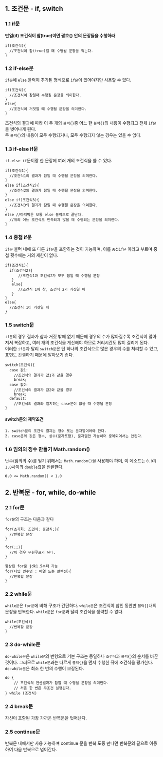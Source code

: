 ## 1. 조건문 - if, switch
### 1.1 if문
**만일(if) 조건식이 참(true)이면 괄호{} 안의 문장들을 수행하라**
```
if(조건식){
  //조건식이 참(true)일 때 수행될 문장을 적는다.
}
```
### 1.2 if-else문
```if문```에 ```else``` 블럭이 추가된 형식으로 ```if문```이 있어야지만 사용할 수 있다.
```
if(조건식){
  //조건식이 참일때 수행될 문장을 의미한다.
}
else{
  //조건식이 거짓일 때 수행될 문장을 의미한다.
}
```
조건식의 결과에 따라 이 두 개의 ```블럭{}```중 어느 한 ```블럭{}```의 내용이 수행되고 전체 ```if문```을 벗어나게 된다.    
두 ```블럭{}```의 내용이 모두 수행되거나, 모두 수행되지 않는 경우는 있을 수 없다.

### 1.3 if-else if문
```if-else if```문이랑 한 문장에 여러 개의 조건식을 쓸 수 있다.
```
if(조건식1){
  //조건식1의 결과가 참일 때 수행될 문장을 의미한다.
}
else if(조건식2){
  //조건식2의 결과가 참일 때 수행될 문장을 의미한다.
}
else if(조건식3){
  //조건식3의 결과가 참일 때 수행될 문장을 의미한다.
}
else //마지막은 보통 else 블럭으로 끝난다.
  //위의 어느 조건식도 만족되지 않을 때 수행되는 문장을 의미한다.
}
```

### 1.4 중첩 if문
```if문``` 블럭 내에 또 다른 ```if문```을 포함하는 것이 가능하며, 이를 ```중첩if문``` 이라고 부르며 중첩 횟수에는 거의 제한이 없다.
```
if(조건식1){
  if(조건식2){
      //조건식1과 조건식2가 모두 참일 때 수행될 문장
   }
   else{
      //조건식 1이 참, 조건식 2가 거짓일 때
   }
}
else{
  //조건식 1이 거짓일 때
}
```

### 1.5 switch문
```if문```의 경우 결과가 참과 거짓 밖에 없기 때문에 경우의 수가 많아질수록 조건식이 많아져서 복잡하고, 여러 개의 조건식을 계산해야 하므로 처리시간도 많이 걸리게 된다.
<br>
이러한  ```if문```과 달리 ```switch문```은 단 하나의 조건식으로 많은 경우의 수를 처리할 수 있고, 표현도 간결하기 때문에 알아보기 쉽다.
```
switch(조건식){
  case 값1:
    //조건식의 결과가 값1과 같을 경우
    break;
  case 값2:
    //조건식의 결과가 값2와 같을 경우
    break;
  default:
    //조건식의 결과와 일치하는 case문이 없을 때 수행될 문장
}
```
    
#### switch문의 제약조건    

```
1. switch문의 조건식 결과는 정수 또는 문자열이어야 한다.
2. case문의 값은 정수, 상수(문자포함), 문자열만 가능하며 중복되어서는 안된다.
```

### 1.6 임의의 정수 만들기 Math.random()
난수(임의의 수)를 얻기 위해서는 ```Math.random()```을 사용해야 하며, 이 메소드는 ```0.0과 1.0```사이의 ```double```값을 반환한다.
```
0.0 <= Math.random() < 1.0
```

## 2. 반복문 - for, while, do-while
### 2.1 for문
```for문```의 구조는 다음과 같다
```
for(초기화; 조건식; 증감식;){
  //반복할 문장
}

for(;;){
  //이 경우 무한루프가 된다.
}

향상된 for문 jdk1.5부터 가능
for(타입 변수명 : 배열 또는 컬렉션){
  //반복할 문장
}
```

### 2.2 while문
```while문```은 ```for문```에 비해 구조가 간단하다.
```while문```은 조건식이 참인 동안만 ```블럭{}```내의 문장을 반복한다.
```while문```은 ```for문```과 달리 조건식을 생략할 수 없다.
```
while(조건식){
  //반복할 문장
}
```

### 2.3 do-while문
```do-while문```은 ```while문```의 변형으로 기본 구조는 동일하나 ```조건식```과 ```블럭{}```의 순서를 바꾼 것이다.
그러므로 ```while문```과는 다르게 ```블럭{}```을 먼저 수행한 뒤에 조건식을 평가한다.
```do-while문```은 최소 한 번의 수행이 보장된다.
```
do {
    // 조건식의 연산결과가 참일 때 수행될 문장을 의미한다.
    // 처음 한 번은 무조건 실행된다.
} while (조건식)
```

### 2.4 break문
자신이 포함된 가장 가까운 반복문을 벗어난다.

### 2.5 continue문
반복문 내에서만 사용 가능하며 continue 문을 반복 도중 만나면 반복문의 끝으로 이동하여 다음 반복으로 넘어간다.
